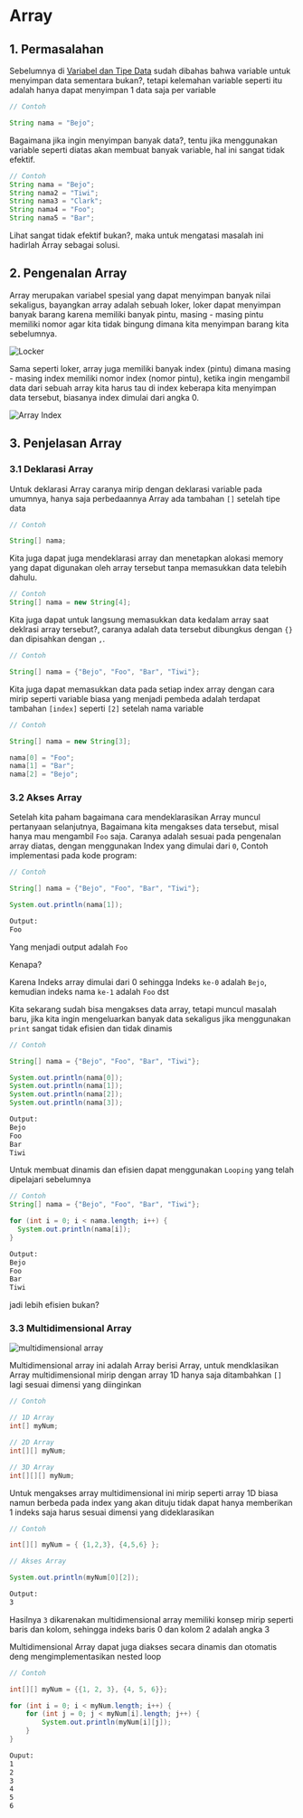 # Array

## 1. Permasalahan

Sebelumnya di [Variabel dan Tipe Data](materi/basic/variabeltipedata.md) sudah dibahas bahwa variable untuk menyimpan data sementara bukan?, tetapi kelemahan variable seperti itu adalah hanya dapat menyimpan 1 data saja per variable

```java
// Contoh

String nama = "Bejo";
```

Bagaimana jika ingin menyimpan banyak data?, tentu jika menggunakan variable seperti diatas akan membuat banyak variable, hal ini sangat tidak efektif.

```java
// Contoh
String nama = "Bejo";
String nama2 = "Tiwi";
String nama3 = "Clark";
String nama4 = "Foo";
String nama5 = "Bar";
```

Lihat sangat tidak efektif bukan?, maka untuk mengatasi masalah ini hadirlah Array sebagai solusi.

## 2. Pengenalan Array

Array merupakan variabel spesial yang dapat menyimpan banyak nilai sekaligus, bayangkan array adalah sebuah loker, loker dapat menyimpan banyak barang karena memiliki banyak pintu, masing - masing pintu memiliki nomor agar kita tidak bingung dimana kita menyimpan barang kita sebelumnya.

![Locker](locker.jpg)

Sama seperti loker, array juga memiliki banyak index (pintu) dimana masing - masing index memiliki nomor index (nomor pintu), ketika ingin mengambil data dari sebuah array kita harus tau di index keberapa kita menyimpan data tersebut, biasanya index dimulai dari angka 0.

![Array Index](array-index.png)

## 3. Penjelasan Array

### 3.1 Deklarasi Array

Untuk deklarasi Array caranya mirip dengan deklarasi variable pada umumnya, hanya saja perbedaannya Array ada tambahan `[]` setelah tipe data

```java
// Contoh

String[] nama;
```

Kita juga dapat juga mendeklarasi array dan menetapkan alokasi memory yang dapat digunakan oleh array tersebut tanpa memasukkan data telebih dahulu.

```java
// Contoh
String[] nama = new String[4];
```

Kita juga dapat untuk langsung memasukkan data kedalam array saat deklrasi array tersebut?, caranya adalah data tersebut dibungkus dengan `{}` dan dipisahkan dengan `,`.

```java
// Contoh

String[] nama = {"Bejo", "Foo", "Bar", "Tiwi"};
```

Kita juga dapat memasukkan data pada setiap index array dengan cara mirip seperti variable biasa yang menjadi pembeda adalah terdapat tambahan `[index]` seperti `[2]` setelah nama variable

```java
// Contoh

String[] nama = new String[3];

nama[0] = "Foo";
nama[1] = "Bar";
nama[2] = "Bejo";
```

### 3.2 Akses Array

Setelah kita paham bagaimana cara mendeklarasikan Array muncul pertanyaan selanjutnya, Bagaimana kita mengakses data tersebut, misal hanya mau mengambil `Foo` saja. Caranya adalah sesuai pada pengenalan array diatas, dengan menggunakan Index yang dimulai dari `0`, Contoh implementasi pada kode program:

```java
// Contoh

String[] nama = {"Bejo", "Foo", "Bar", "Tiwi"};

System.out.println(nama[1]);
```

```bash
Output:
Foo
```

Yang menjadi output adalah `Foo`

Kenapa?

Karena Indeks array dimulai dari 0 sehingga Indeks `ke-0` adalah `Bejo`, kemudian indeks nama `ke-1` adalah `Foo` dst

Kita sekarang sudah bisa mengakses data array, tetapi muncul masalah baru, jika kita ingin mengeluarkan banyak data sekaligus jika menggunakan `print` sangat tidak efisien dan tidak dinamis

```java
// Contoh

String[] nama = {"Bejo", "Foo", "Bar", "Tiwi"};

System.out.println(nama[0]);
System.out.println(nama[1]);
System.out.println(nama[2]);
System.out.println(nama[3]);
```

```bash
Output:
Bejo
Foo
Bar
Tiwi
```

Untuk membuat dinamis dan efisien dapat menggunakan `Looping` yang telah dipelajari sebelumnya

```java
// Contoh
String[] nama = {"Bejo", "Foo", "Bar", "Tiwi"};

for (int i = 0; i < nama.length; i++) {
  System.out.println(nama[i]);
}
```

```bash
Output:
Bejo
Foo
Bar
Tiwi
```

jadi lebih efisien bukan?

### 3.3 Multidimensional Array

![multidimensional array](multidimensional-array.png)

Multidimensional array ini adalah Array berisi Array, untuk mendklasikan Array multidimensional mirip dengan array 1D hanya saja ditambahkan `[]` lagi sesuai dimensi yang diinginkan

```java
// Contoh

// 1D Array
int[] myNum;

// 2D Array
int[][] myNum;

// 3D Array
int[][][] myNum;
```

Untuk mengakses array multidimensional ini mirip seperti array 1D biasa namun berbeda pada index yang akan dituju tidak dapat hanya memberikan 1 indeks saja harus sesuai dimensi yang dideklarasikan

```java
// Contoh

int[][] myNum = { {1,2,3}, {4,5,6} };

// Akses Array

System.out.println(myNum[0][2]);
```

```bash
Output:
3
```

Hasilnya `3` dikarenakan multidimensional array memiliki konsep mirip seperti baris dan kolom, sehingga indeks baris 0 dan kolom 2 adalah angka 3

Multidimensional Array dapat juga diakses secara dinamis dan otomatis deng mengimplementasikan nested loop

```java
// Contoh

int[][] myNum = {{1, 2, 3}, {4, 5, 6}};

for (int i = 0; i < myNum.length; i++) {
    for (int j = 0; j < myNum[i].length; j++) {
        System.out.println(myNum[i][j]);
    }
}
```

```bash
Ouput:
1
2
3
4
5
6
```
